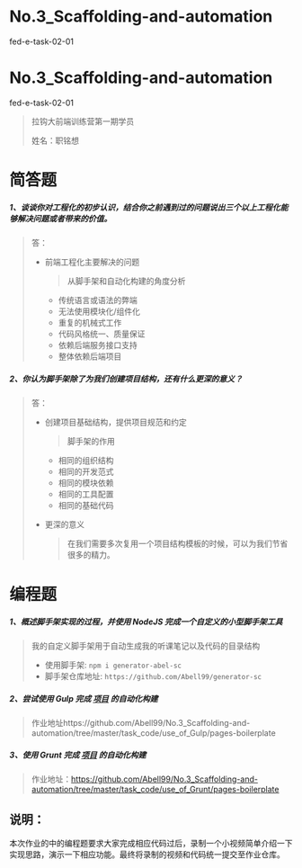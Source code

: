 # No.3_Scaffolding-and-automation
 fed-e-task-02-01
# No.3_Scaffolding-and-automation
 fed-e-task-02-01


> 拉钩大前端训练营第一期学员
>
> 姓名：职铭想

# 简答题

##### 1、谈谈你对工程化的初步认识，结合你之前遇到过的问题说出三个以上工程化能够解决问题或者带来的价值。

> 答：
>
> - 前端工程化主要解决的问题
>
>   > 从脚手架和自动化构建的角度分析
>
>   - 传统语言或语法的弊端
>   - 无法使用模块化/组件化
>   - 重复的机械式工作
>   - 代码风格统一、质量保证
>   - 依赖后端服务接口支持
>   - 整体依赖后端项目

##### 2、你认为脚手架除了为我们创建项目结构，还有什么更深的意义？

> 答：
>
> - 创建项目基础结构，提供项目规范和约定
>
>   > 脚手架的作用	
>
>   - 相同的组织结构	
>   - 相同的开发范式
>   - 相同的模块依赖
>   - 相同的工具配置
>   - 相同的基础代码
>
> - 更深的意义
>
>   > 在我们需要多次复用一个项目结构模板的时候，可以为我们节省很多的精力。

# 编程题

##### 1、概述脚手架实现的过程，并使用 NodeJS 完成一个自定义的小型脚手架工具

> 我的自定义脚手架用于自动生成我的听课笔记以及代码的目录结构
>
> - 使用脚手架: `npm i generator-abel-sc`
> - 脚手架仓库地址:  `https://github.com/Abell99/generator-sc`

##### 2、尝试使用 Gulp 完成 [项目](https://github.com/lagoufed/fed-e-code/blob/master/part-02/module-01/作业案例基础代码.zip?raw=true) 的自动化构建

> 作业地址https://github.com/Abell99/No.3_Scaffolding-and-automation/tree/master/task_code/use_of_Gulp/pages-boilerplate

##### 3、使用 Grunt 完成 [项目](https://github.com/lagoufed/fed-e-code/blob/master/part-02/module-01/作业案例基础代码.zip?raw=true) 的自动化构建

> 作业地址：https://github.com/Abell99/No.3_Scaffolding-and-automation/tree/master/task_code/use_of_Grunt/pages-boilerplate

## 说明：

本次作业的中的编程题要求大家完成相应代码过后，录制一个小视频简单介绍一下实现思路，演示一下相应功能。最终将录制的视频和代码统一提交至作业仓库。



